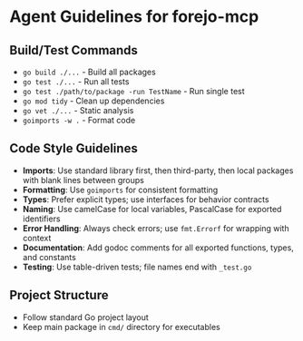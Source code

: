 # Agent Guidelines for forejo-mcp

## Build/Test Commands
- `go build ./...` - Build all packages
- `go test ./...` - Run all tests
- `go test ./path/to/package -run TestName` - Run single test
- `go mod tidy` - Clean up dependencies
- `go vet ./...` - Static analysis
- `goimports -w .` - Format code

## Code Style Guidelines
- **Imports**: Use standard library first, then third-party, then local packages with blank lines between groups
- **Formatting**: Use `goimports` for consistent formatting
- **Types**: Prefer explicit types; use interfaces for behavior contracts
- **Naming**: Use camelCase for local variables, PascalCase for exported identifiers
- **Error Handling**: Always check errors; use `fmt.Errorf` for wrapping with context
- **Documentation**: Add godoc comments for all exported functions, types, and constants
- **Testing**: Use table-driven tests; file names end with `_test.go`

## Project Structure
- Follow standard Go project layout
- Keep main package in `cmd/` directory for executables
